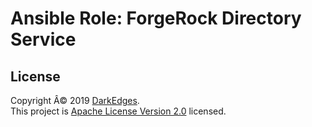 # Ansible Role: ForgeRock Directory Service

## License

Copyright Â© 2019 [DarkEdges](https://bitbucket.org/darkedges).  
This project is [Apache License Version 2.0](https://bitbucket.org/darkedges/ansible-role-forgerock-ds/src/master/LICENSE) licensed.
